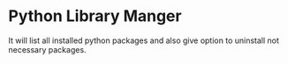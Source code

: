 # Python Library Manger
 It will list all installed python packages and also give option to uninstall not necessary packages.
